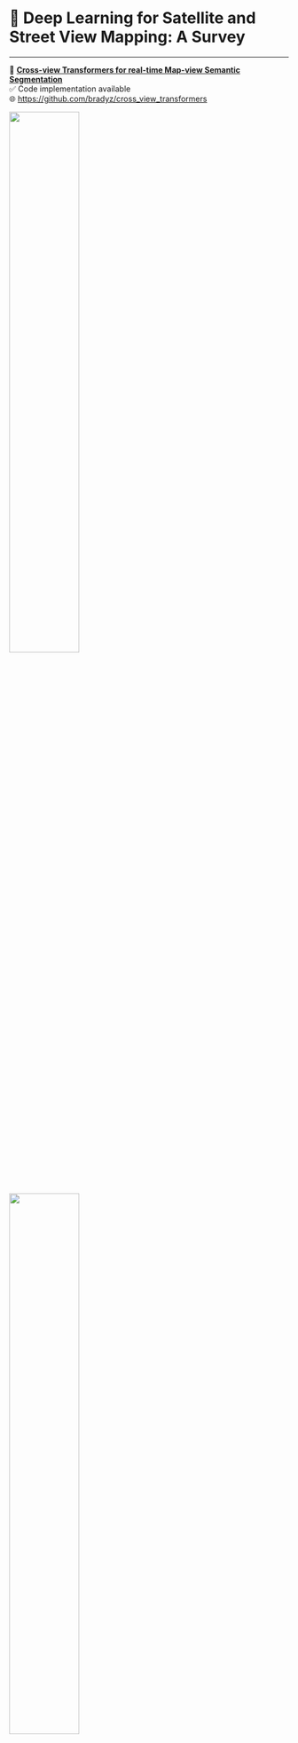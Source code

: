 # 📖 Deep Learning for Satellite and Street View Mapping: A Survey

---

📄 [**Cross-view Transformers for real-time Map-view Semantic Segmentation**](https://openaccess.thecvf.com/content/CVPR2022/papers/Zhou_Cross-View_Transformers_for_Real-Time_Map-View_Semantic_Segmentation_CVPR_2022_paper.pdf)  
✅ Code implementation available  
🌐 https://github.com/bradyz/cross_view_transformers  

<img src='https://raw.githubusercontent.com/bradyz/cross_view_transformers/master/docs/assets/predictions.gif' width="50%">
<img src='https://raw.githubusercontent.com/bradyz/cross_view_transformers/master/docs/assets/map.gif' width="50%">

---

📄 [**NEAT: Neural Attention Fields for End-to-End Autonomous Driving**](https://openaccess.thecvf.com/content/ICCV2021/html/Chitta_NEAT_Neural_Attention_Fields_for_End-to-End_Autonomous_Driving_ICCV_2021_paper.html)  
🌐 https://github.com/autonomousvision/neat  
📺 https://youtu.be/gtO-ghjKkRs

<img src='https://github.com/autonomousvision/neat/raw/main/neat/assets/neat_clip.GIF'>

---

📄 [**Driving among Flatmobiles: Bird-Eye-View occupancy grids from a monocular camera for holistic trajectory planning**](https://arxiv.org/abs/2008.04047)  
📺 https://www.youtube.com/watch?v=ys-LRewgNYs  

|<img src='/imgs/Driving among Flatmobiles.jpg'>
|:--:|
| Figure 6: Bird-eye-view qualitative results for the first stage of the network. The blue part of the predicted masks corresponds to the limits of the camera’s field of view. GT stands for Ground Truth. |![image](https://user-images.githubusercontent.com/22514465/180946369-a6d475d1-2a21-43e2-bcb5-4445f4e98eab.jpeg)


---

📄 [**Monocular Semantic Occupancy Grid Mapping with Convolutional Variational Encoder-Decoder Networks**](https://arxiv.org/abs/1804.02176)

|<img src='/imgs/Monocular Semantic Occupancy.jpg'>
|:--:|
| Fig. 1. An illustration of the proposed variational encoder-decoder approach. From a single front-view RGB image, our system can predict a 2-D top-view semantic-metric occupancy grid map. |

---

📄 [**Orthographic Feature Transform for Monocular 3D Object Detection**](https://arxiv.org/abs/1811.08188)

|<img src='/imgs/Orthographic Feature Transform.jpg'>
|:--:|
| Figure 3. Architecture overview. A front-end ResNet feature extractor generates image-based features, which are mapped to an orthographic representation via our proposed orthographic feature transform. The topdown network processes these features in the birds-eye-view space and at each location on the ground plane predicts a confidence score S, a position offset ∆pos, a dimension offset ∆dim and an angle vector ∆ang. |

---

📄 [**Lifting 2D Object Detection to 3D: Geometric Approach in Bird-Eye-View**](https://link.springer.com/content/pdf/10.1007/978-3-031-09076-9.pdf)

<img src='/imgs/Lifting 2D Object Detection to 3D.jpg'>

---

📄 [**Monocular Vehicle 3D Bounding Box Estimation Using Homograhy and Geometry in Traffic Scene**](https://ieeexplore.ieee.org/iel7/9745891/9746004/09747512.pdf?casa_token=KSQXdckncKIAAAAA:mTF05HcUXoYK0BNUI0pgRWwHBsjtZJfVGvPggN6G-oyGCWFI80wHbvC_2Ab7nv0jjDJ30WFv1pB1)

<img src='/imgs/Monocular Vehicle 3D Bounding Box Estimation Using Homograhy and Geometry in Traffic Scene.jpg'>

---

📄 [**Monocular 3D Vehicle Detection Using Uncalibrated Traffic Cameras through Homography**](https://arxiv.org/abs/2103.15293)  
🌐 https://github.com/minghanz/trafcam_3d

|<img src='/imgs/Monocular 3D Vehicle Detection Using Uncalibrated Traffic Cameras through Homography.jpg'>
|:--:|
| Fig. 1: The 3D vehicle detection problem is transformed to a 2D detection problem in warped bird’s eye view (BEV) images. The orange lines attached to each orange boxes are tails, defined in Sec. III-C.1 and Fig. 5, which are regressed by the network to better handle distortions in BEV images. |

---

📄 [**FIERY: Future Instance Prediction in Bird's-Eye View from Surround Monocular Cameras**](https://arxiv.org/abs/2008.04047)  
✅ Code implementation available  
🌐 https://wayve.ai/blog/fiery-future-instance-prediction-birds-eye-view/  
🌐 https://github.com/wayveai/fiery  

<img src='https://cdn.sanity.io/images/rmgve84j/production/a12b28effdf77bde0c27c22d01479a57ed972bfc-924x717.gif' width="70%">

---

📄 [**Scene Representation Transformer: Geometry-Free Novel View Synthesis Through Set-Latent Scene Representations**](https://arxiv.org/abs/2111.13152)  
✅ Code implementation available  
🌐 https://srt-paper.github.io  
🌐 https://github.com/stelzner/srt  

<img src='https://srt-paper.github.io/data/streetview/input1.png'>

---

📄 [**Look Outside the Room: Synthesizing A Consistent Long-Term 3D Scene Video from A Single Image**](https://arxiv.org/abs/2203.09457)  
🌐 https://xrenaa.github.io/look-outside-room/  
📺 https://youtu.be/eSftXilv21s  

<img src='https://xrenaa.github.io/look-outside-room/static/images/method.png' width="70%">

---

📄 [**MP3: A Unified Model to Map, Perceive, Predict and Plan**](https://arxiv.org/abs/2101.06806)  
⛔ No code implementation  
🌐 https://www.cs.toronto.edu/~sergio/publication/mp3/

|<img src='/imgs/MP3 - A Unified Model to Map, Perceive, Predict and Plan.jpg'>
|:--:|
| Figure 2: MP3 predicts probabilistic scene representations that are leveraged in motion planning as interpretable cost functions. |

---

📄 [**Lift, Splat, Shoot: Encoding Images From Arbitrary Camera Rigs by Implicitly Unprojecting to 3D**](https://arxiv.org/abs/2008.05711)  
🌐 https://nv-tlabs.github.io/lift-splat-shoot/  
🌐 https://github.com/nv-tlabs/lift-splat-shoot  
📺 https://youtu.be/oL5ISk6BnDE

<img src='/imgs/Lift, Splat, Shoot.gif'>

---

📄 [**VectorMapNet: End-to-end Vectorized HD Map Learning**](https://arxiv.org/abs/2206.08920)  
🌐 https://tsinghua-mars-lab.github.io/vectormapnet/  
🌐 https://github.com/Mrmoore98/VectorMapNet_code  

<img src='https://tsinghua-mars-lab.github.io/vectormapnet/images/VectorMapNet_Pipelinex2.gif' width="70%">

---

📄 [**Trans4Map: Revisiting Holistic Top-down Mapping from Egocentric Images to Allocentric Semantics with Vision Transformers**](https://arxiv.org/abs/2207.06205)  
🌐 https://paperswithcode.com/paper/trans4map-revisiting-holistic-top-down  
🌐 https://github.com/jamycheung/trans4map  

<img src='https://github.com/jamycheung/Trans4Map/raw/main/fig_trans4map.png' width="70%">

---

📄 [**LaRa: Latents and Rays for Multi-Camera Bird's-Eye-View Semantic Segmentation**](https://arxiv.org/abs/2206.13294)  

<img src='/imgs/LaRa.jpg'>

---

📄 [**BEVFusion: Multi-Task Multi-Sensor Fusion with Unified Bird's-Eye View Representation**](https://arxiv.org/abs/2205.13542)  
🌐 https://bevfusion.mit.edu  
🌐 https://github.com/mit-han-lab/bevfusion  

<img src='https://github.com/mit-han-lab/bevfusion/raw/main/assets/demo.gif'>

---

📄 [**ViT-BEVSeg: A Hierarchical Transformer Network for Monocular Birds-Eye-View Segmentation**](https://arxiv.org/abs/2205.15667)  
🌐 https://github.com/robotvisionmu/ViT-BEVSeg  

<img src='/imgs/ViT-BEVSeg.jpg'>

---

📄 [**Efficient and Robust 2D-to-BEV Representation Learning via Geometry-guided Kernel Transformer**](https://arxiv.org/abs/2206.04584)  
🌐 https://github.com/hustvl/GKT  

<img src='/imgs/2D-to-BEV.jpg'>

---

📄 [**Unsupervised Learning of Depth and Ego-Motion from Video**](https://paperswithcode.com/paper/unsupervised-learning-of-depth-and-ego-motion-1)  
🌐 https://github.com/tinghuiz/SfMLearner  
📺 https://youtu.be/HWu39YkGKvI  

<img src='https://github.com/tinghuiz/SfMLearner/raw/master/misc/cityscapes_sample_results.gif'>

---

## Datasets

📄 [**Mapillary**](https://arxiv.org/abs/1909.04422)  
🌐 https://research.mapillary.com  
🌐 https://www.mapillary.com/datasets  
📺 https://www.youtube.com/c/Mapillary  

📄 [**nuScenes**](https://arxiv.org/abs/1903.11027)  
🌐 https://nuscenes.org/nuscenes  
📺 https://youtu.be/4gkyUWSZUkg

|<img src='/imgs/AVDatasets.jpg'>
|:--:|
| 📄 [**nuScenes**](https://arxiv.org/abs/1903.11027)  Table 1. AV dataset comparison. The top part of the table indicates datasets without range data. The middle and lower parts indicate datasets (not publications) with range data released until and after the initial release of this dataset. |

---

## Diffusion Modeling

[**Flexible Diffusion Modeling of Long Videos**](https://arxiv.org/abs/2205.11495)  
🌐 https://plai.cs.ubc.ca/2022/05/20/flexible-diffusion-modeling-of-long-videos/

<img src='/imgs/Flexible Diffusion Modeling of Long Videos.gif'>

---

## Inpainting

[**Plane-Based Multi-View Inpainting for Image-Based Rendering in Large Scenes**](https://dl.acm.org/doi/pdf/10.1145/3190834.3190846)  

<img src='/imgs/Plane-Based Multi-View Inpainting.jpg'>

---

## Other workds

🌐 [**Map Track – CARLA**](https://leaderboard.carla.org/leaderboard/)  

🌐 [**paperswithcode.com: Bird's-Eye View Semantic Segmentation**](https://paperswithcode.com/task/bird-s-eye-view-semantic-segmentation/codeless)  

📄 [**awesome-lane-detection**](https://github.com/amusi/awesome-lane-detection)

📄 [**TransformerFusion: Monocular RGB SceneReconstruction using Transformers**](https://arxiv.org/abs/2107.02191)  
📺 https://www.youtube.com/watch?v=ys-LRewgNYs  

📄 [**Calibration of Inverse Perspective Mapping from Different Road Surface Images**](https://ieeexplore.ieee.org/stamp/stamp.jsp?arnumber=9612531)


